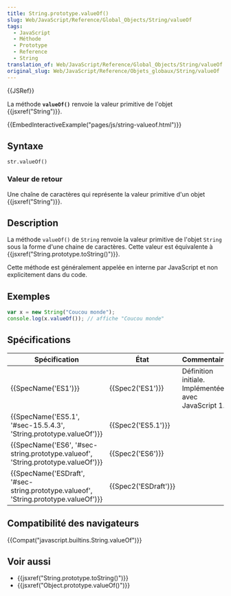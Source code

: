 ```yaml
---
title: String.prototype.valueOf()
slug: Web/JavaScript/Reference/Global_Objects/String/valueOf
tags:
  - JavaScript
  - Méthode
  - Prototype
  - Reference
  - String
translation_of: Web/JavaScript/Reference/Global_Objects/String/valueOf
original_slug: Web/JavaScript/Reference/Objets_globaux/String/valueOf
---
```

{{JSRef}}

La méthode **`valueOf()`** renvoie la valeur primitive de l'objet {{jsxref("String")}}.

{{EmbedInteractiveExample("pages/js/string-valueof.html")}}

## Syntaxe

    str.valueOf()

### Valeur de retour

Une chaîne de caractères qui représente la valeur primitive d'un objet {{jsxref("String")}}.

## Description

La méthode `valueOf()` de `String` renvoie la valeur primitive de l'objet `String` sous la forme d'une chaine de caractères. Cette valeur est équivalente à {{jsxref("String.prototype.toString()")}}.

Cette méthode est généralement appelée en interne par JavaScript et non explicitement dans du code.

## Exemples

```js
var x = new String("Coucou monde");
console.log(x.valueOf()); // affiche "Coucou monde"
```

## Spécifications

| Spécification                                                                                                    | État                         | Commentaires                                          |
| ---------------------------------------------------------------------------------------------------------------- | ---------------------------- | ----------------------------------------------------- |
| {{SpecName('ES1')}}                                                                                         | {{Spec2('ES1')}}         | Définition initiale. Implémentée avec JavaScript 1.1. |
| {{SpecName('ES5.1', '#sec-15.5.4.3', 'String.prototype.valueOf')}}                         | {{Spec2('ES5.1')}}     |                                                       |
| {{SpecName('ES6', '#sec-string.prototype.valueof', 'String.prototype.valueOf')}}     | {{Spec2('ES6')}}         |                                                       |
| {{SpecName('ESDraft', '#sec-string.prototype.valueof', 'String.prototype.valueOf')}} | {{Spec2('ESDraft')}} |                                                       |

## Compatibilité des navigateurs

{{Compat("javascript.builtins.String.valueOf")}}

## Voir aussi

- {{jsxref("String.prototype.toString()")}}
- {{jsxref("Object.prototype.valueOf()")}}
